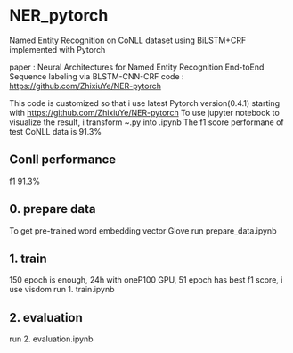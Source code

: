 # NER_pytorch
Named Entity Recognition on CoNLL dataset using BiLSTM+CRF implemented with Pytorch

paper : Neural Architectures for Named Entity Recognition
        End-toEnd Sequence labeling via BLSTM-CNN-CRF
code  : https://github.com/ZhixiuYe/NER-pytorch

This code is customized so that i use latest Pytorch version(0.4.1) starting with https://github.com/ZhixiuYe/NER-pytorch
To use jupyter notebook to visualize the result, i transform ~.py into .ipynb
The f1 score performane of test CoNLL data is 91.3%

## Conll performance

   f1 91.3%

## 0. prepare data
To get pre-trained word embedding vector Glove
   run prepare_data.ipynb
   
## 1. train
150 epoch is enough, 24h with oneP100 GPU, 51 epoch has best f1 score, i use visdom
   run 1. train.ipynb

## 2. evaluation
   run 2. evaluation.ipynb
 

